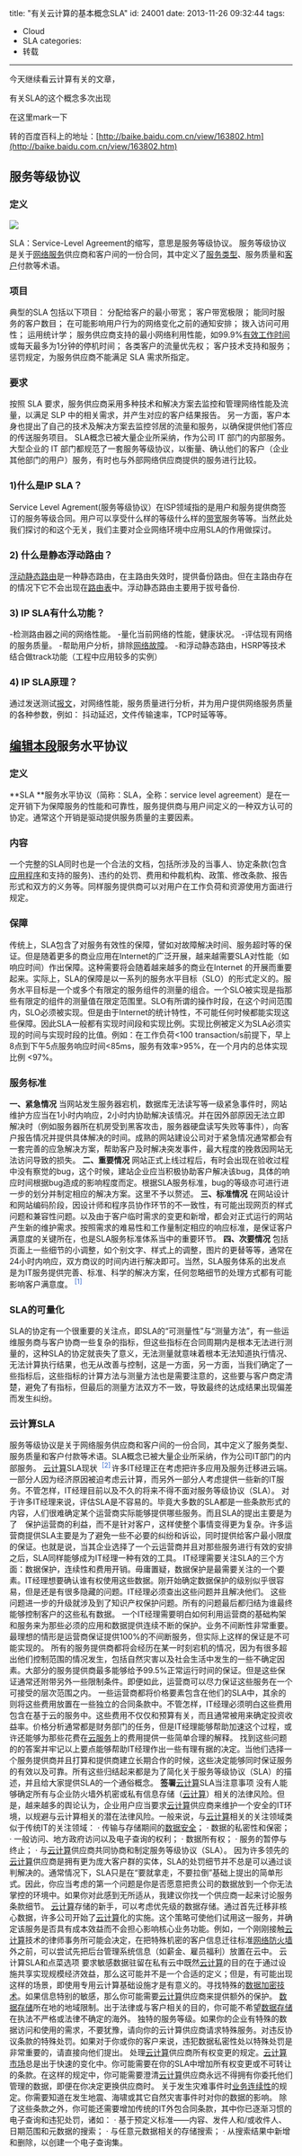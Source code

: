 title: "有关云计算的基本概念SLA"
id: 24001
date: 2013-11-26 09:32:44
tags: 
- Cloud
- SLA
categories: 
- 转载
---

今天继续看云计算有关的文章，

有关SLA的这个概念多次出现

在这里mark一下

转的百度百科上的地址：[http://baike.baidu.com.cn/view/163802.htm](http://baike.baidu.com.cn/view/163802.htm)

## 服务等级协议

### 定义

[![](http://d.hiphotos.baidu.com/baike/s%3D220/sign=39dc810da8d3fd1f3209a538004e25ce/aa18972bd40735fa5d9a5c9a9e510fb30f2408ae.jpg)](http://baike.baidu.com.cn/picview/163802/163802/0/020e66f04c6188d07931aac8.html)

SLA：Service-Level Agreement的缩写，意思是服务等级协议。
服务等级协议是关于[网络服务](http://baike.baidu.com.cn/view/1279152.htm)供应商和客户间的一份合同，其中定义了[服务类型](http://baike.baidu.com.cn/view/3872009.htm)、服务质量和[客户](http://baike.baidu.com.cn/view/88584.htm)付款等术语。

### 项目

典型的SLA 包括以下项目：
分配给客户的最小带宽；
客户带宽极限；
能同时服务的客户数目；
在可能影响用户行为的网络变化之前的通知安排；
拨入访问可用性；
运用统计学；
服务供应商支持的最小网络利用性能，如99.9%[有效工作时间](http://baike.baidu.com.cn/view/1588784.htm)或每天最多为1分钟的停机时间；
各类客户的流量优先权；
客户技术支持和服务；
惩罚规定，为服务供应商不能满足 SLA 需求所指定。

### 要求

按照 SLA 要求，服务供应商采用多种技术和解决方案去监控和管理网络性能及流量，以满足 SLP 中的相关需求，并产生对应的客户结果报告。
另一方面，客户本身也提出了自己的技术及解决方案去监控邻居的流量和服务，以确保提供他们答应的传送服务项目。
SLA概念已被大量企业所采纳，作为公司 IT 部门的内部服务。大型企业的 IT 部门都规范了一套服务等级协议，以衡量、确认他们的客户（企业其他部门的用户）服务，有时也与外部网络供应商提供的服务进行比较。

### 1)什么是IP SLA？

Service Level Agrement(服务等级协议）在ISP领域指的是用户和服务提供商签订的服务等级合同。用户可以享受什么样的等级什么样的[带宽](http://baike.baidu.com.cn/view/10821.htm)服务等等。当然此处我们探讨的和这个无关，我们主要对企业网络环境中应用SLA的作用做探讨。

### 2) 什么是静态浮动路由？

[浮动静态路由](http://baike.baidu.com.cn/view/3183330.htm)是一种静态路由，在主路由失效时，提供备份路由。但在主路由存在的情况下它不会出现在[路由表](http://baike.baidu.com.cn/view/149989.htm)中。浮动静态路由主要用于拔号备份.

### 3) IP SLA有什么功能？

-检测路由器之间的网络性能。
-量化当前网络的性能，健康状况。
-评估现有网络的服务质量。
-帮助用户分析，排除[网络故障](http://baike.baidu.com.cn/view/76955.htm)。
-和浮动静态路由，HSRP等技术结合做track功能（工程中应用较多的实例）

### 4) IP SLA原理？

通过发送测试[报文](http://baike.baidu.com.cn/view/175122.htm)，对网络性能，服务质量进行分析，并为用户提供网络服务质量的各种参数，例如：
抖动延迟，文件传输速率，TCP时延等等。

## [编辑本段](http://baike.baidu.com.cn/view/163802.htm#)服务水平协议

### 定义

**SLA&nbsp;**服务水平协议（简称：SLA，全称：service level agreement）是在一定开销下为保障服务的性能和可靠性，服务提供商与用户间定义的一种双方认可的协定。通常这个开销是驱动提供服务质量的主要因素。

### 内容

一个完整的SLA同时也是一个合法的文档，包括所涉及的当事人、协定条款(包含[应用程序](http://baike.baidu.com.cn/view/330120.htm)和支持的服务)、违约的处罚、费用和仲裁机构、政策、修改条款、报告形式和双方的义务等。同样服务提供商可以对用户在工作负荷和资源使用方面进行规定。

### 保障

传统上，SLA包含了对服务有效性的保障，譬如对故障解决时间、服务超时等的保证。但是随着更多的商业应用在Internet的广泛开展，越来越需要SLA对性能（如响应时间）作出保障。这种需要将会随着越来越多的商业在Internet 的开展而重要起来。实际上，SLA的保障是以一系列的服务水平目标（SLO）的形式定义的。服务水平目标是一个或多个有限定的服务组件的测量的组合。一个SLO被实现是指那些有限定的组件的测量值在限定范围里。SLO有所谓的操作时段，在这个时间范围内，SLO必须被实现。但是由于Internet的统计特性，不可能任何时候都能实现这些保障。因此SLA一般都有实现时间段和实现比例。实现比例被定义为SLA必须实现的时间与实现时段的比值。例如：在工作负荷&lt;100 transaction/s前提下，早上8点到下午5点服务响应时间&lt;85ms，服务有效率&gt;95%，在一个月内的总体实现比例 &lt;97%。

### 服务标准

**一、紧急情况**
当网站发生服务器宕机，数据库无法读写等一级紧急事件时，网站维护方应当在1小时内响应，2小时内协助解决该情况。并在因外部原因无法立即解决时（例如服务器所在机房受到黑客攻击，服务器硬盘读写失败等事件），向客户报告情况并提供具体解决的时间。成熟的网站建设公司对于紧急情况通常都会有一套完善的应急解决方案，帮助客户及时解决突发事件，最大程度的挽救因网站无法访问导致的损失。
**二、重要情况**
网站正式上线过程后，有时会出现在验收过程中没有察觉的bug，这个时候，建站企业应当积极协助客户解决该bug，具体的响应时间根据bug造成的影响程度而定。根据SLA服务标准，bug的等级亦可进行进一步的划分并制定相应的解决方案。这里不予以赘述。
**三、标准情况**
在网站设计和网站编码阶段，因设计师和程序员协作环节的不一致性，有可能出现网页的样式问题和兼容性问题。以及由于客户临时需求的变更和新增，都会对正式运行的网站产生新的维护需求。按照需求的难易性和工作量制定相应的响应标准，是保证客户满意度的关键所在，也是SLA服务标准体系当中的重要环节。
**四、次要情况**
包括页面上一些细节的小调整，如个别文字、样式上的调整，图片的更替等等，通常在24小时内响应，双方商议的时间内进行解决即可。当然，SLA服务体系的出发点是为IT服务提供完善、标准、科学的解决方案，任何忽略细节的处理方式都有可能影响客户满意度。<sup style="white-space: nowrap; margin-left: 2px; color: #3366cc; cursor: pointer; padding: 0px 2px;">[1]</sup>

### SLA的可量化

SLA的协定有一个很重要的关注点，即SLA的&ldquo;可测量性&rdquo;与&ldquo;测量方法&rdquo;，有一些运维服务商与客户协商一些复杂的指标，但这些指标在合同周期内是根本无法进行测量的，这种SLA的协定就丧失了意义，无法测量就意味着根本无法知道执行情况、无法计算执行结果，也无从改善与控制，这是一方面，另一方面，当我们确定了一些指标后，这些指标的计算方法与测量方法也是需要注意的，这些要与客户商定清楚，避免了有指标，但最后的测量方法双方不一致，导致最终的达成结果出现偏差而发生纠纷。

### 云计算SLA

服务等级协议是关于网络服务供应商和客户间的一份合同，其中定义了服务类型、服务质量和客户付款等术语。SLA概念已被大量企业所采纳，作为公司IT部门的内部服务。
[云计算](http://baike.baidu.com.cn/view/1316082.htm)SLA现状
<sup style="white-space: nowrap; margin-left: 2px; color: #3366cc; cursor: pointer; padding: 0px 2px;">[2]</sup>许多IT经理正在考虑把许多应用及服务迁移进云端。一部分人因为经济原因被迫考虑云计算，而另外一部分人考虑提供一些新的IT服务。不管怎样，IT经理目前以及不久的将来不得不面对服务等级协议（SLA）。
对于许多IT经理来说，评估SLA是不容易的。毕竟大多数的SLA都是一些条款形式的内容，人们很难确定某个运营商实际能够提供哪些服务。而且SLA的提出主要是为了　保护运营商的利益，而不是针对客户，这样使整个事情变得更为复杂。许多运营商提供SLA主要是为了避免一些不必要的纠纷和诉讼，同时提供给客户最小限度的保证。也就是说，当其企业选择了一个云运营商并且对那些服务进行有效的安排之后，SLA同样能够成为IT经理一种有效的工具。
IT经理需要关注SLA的三个方面：数据保护，连续性和费用开销。毋庸置疑，数据保护是最需要关注的一个要素。IT经理想要确认谁有权使用这些数据。刚开始确定数据保护的级别似乎很容易，但是还是有很多隐藏的问题。IT经理必须查出这些问题并且解决他们。
这些问题进一步的升级就涉及到了知识产权保护问题。所有的问题最后都归结为谁最终能够控制客户的这些私有数据。
一个IT经理需要明白如何利用运营商的基础构架和服务来为那些必须的应用和数据提供连续不断的保护。业务不间断性非常重要。最理想的情形是运营商保证提供100%的不间断服务，但实际上这样的保证是不可能实现的。
所有的服务提供商都将会经历在某一时刻宕机的情况，因为有很多超出他们控制范围的情况发生，包括自然灾害以及社会生活中发生的一些不确定因素。大部分的服务提供商最多能够给予99.5%正常运行时间的保证。但是这些保证通常还附带另外一些限制条件。即便如此，运营商可以尽力保证这些服务在一个可接受的层次范围之内。
一些运营商都将价格要素包含在他们的SLA中，其余的则将这些费用放置在一些独立的合同条款中。不管怎样，IT经理必须明白这些费用包含在基于云的服务中。这些费用不仅仅和预算有关，而且通常被用来确定投资收益率。价格分析通常都是财务部门的任务，但是IT经理能够帮助加速这个过程，或许还能够为那些花费在[云服务](http://baike.baidu.com.cn/view/2007356.htm)上的费用提供一些简单合理的解释。
找到这些问题的的答案并牢记以上要点能够帮助IT经理作出一些有理有据的决定。当他们选择一个服务提供商并且打算和提供商建立长期合作的时候，这些决定能够同时保证服务的有效以及可靠。所有这些归结起来都是为了简化关于服务等级协议（SLA）的描述，并且给大家提供SLA的一个通俗概念。
**签署**[云计算](http://baike.baidu.com.cn/view/1316082.htm)SLA当注意事项
没有人能够确定所有与企业防火墙外机密或私有信息存储（[云计算](http://baike.baidu.com.cn/view/1316082.htm)）相关的法律风险。但是，越来越多的舆论认为，企业用户应当要求[云计算](http://baike.baidu.com.cn/view/1316082.htm)供应商来维护一个安全的IT环境，以规避与云计算相关的潜在法律风险。一般来说，与[云计算](http://baike.baidu.com.cn/view/1316082.htm)相关的关注领域类似于传统IT的关注领域：
&middot; 传输与存储期间的[数据安全](http://baike.baidu.com.cn/view/2308446.htm)；
&middot; 数据的私密性和保密；
&middot; 一般访问、地方政府访问以及电子查询的权利；
&middot; 数据所有权；
&middot; 服务的暂停与终止；
&middot; 与[云计算](http://baike.baidu.com.cn/view/1316082.htm)供应商共同协商和制定服务等级协议（SLA）。
因为许多领先的[云计算](http://baike.baidu.com.cn/view/1316082.htm)供应商是拥有更为庞大客户群的实体，SLA的处罚细节并不总是可以通过谈判解决的。通常情况下，SLA只是在&ldquo;要就拿走，不要拉倒&rdquo;基础上提出的简单形式。因此，你应当考虑的第一个问题是你是否愿意把贵公司的数据放到一个你无法掌控的环境中。如果你对此感到无所适从，我建议你找一个供应商一起来讨论服务条款细节。
[云计算](http://baike.baidu.com.cn/view/1316082.htm)存储的新手，可以考虑优先级的数据存储。通过首先迁移非核心数据，许多公司开始了[云计算](http://baike.baidu.com.cn/view/1316082.htm)化的实施。这个策略可使他们试用这一服务，并确定该服务是否具有成本效益而不会担心影响核心业务功能。例如，一个刚刚接触[云计算](http://baike.baidu.com.cn/view/1316082.htm)技术的律师事务所可能会决定，在把特殊机密的客户信息迁往标准[网络防火墙](http://baike.baidu.com.cn/view/391315.htm)外之前，可以尝试先把后台管理系统信息（如薪金、雇员福利）放置在云中。
云计算SLA和点菜选项
要求敏感数据驻留在私有云中既然[云计算](http://baike.baidu.com.cn/view/1316082.htm)的目的在于通过设施共享实现规模经济效益，那么这可能并不是一个合适的定义；但是，有可能出现这样的场景，即使用专用云计算基础设施才是有意义的。寻找特殊的[数据加密技术](http://baike.baidu.com.cn/view/265363.htm)。如果信息特别的敏感，那么你可能需要[云计算](http://baike.baidu.com.cn/view/1316082.htm)供应商来提供额外的保护。
[数据存储](http://baike.baidu.com.cn/view/551712.htm)所在地的地域限制。出于法律或与客户相关的目的，你可能不希望[数据存储](http://baike.baidu.com.cn/view/551712.htm)在执法不严格或法律不确定的海外。
独特的服务等级。如果你的企业有特殊的数据访问和使用的需求，不要犹豫，请向你的云计算供应商请求特殊服务。对违反协议条款的特殊处罚。如果对于你或你的客户来说，违犯数据私密性处以特殊处罚是非常重要的，请直接向他们提出。
处理[云计算](http://baike.baidu.com.cn/view/1316082.htm)供应商所有权变更的规定。[云计算市场](http://baike.baidu.com.cn/view/2395120.htm)总是出于快速的变化中。你可能需要在你的SLA中增加所有权变更或不可转让的条款。在这样的规定中，你可能需要澄清[云计算](http://baike.baidu.com.cn/view/1316082.htm)供应商永远不得拥有你委托他们管理的数据，即便在你决定更换供应商时。
关于发生灾难事件时[业务连续性](http://baike.baidu.com.cn/view/3072291.htm)的规定。你需要知道在发生地震、海啸或其它自然灾害事件时对你的数据的影响。 除了这些条款之外，你可能还需要增加传统的IT外包合同条款，其中你已逐渐习惯的电子查询和违犯处罚，诸如：
&middot; 基于预定义标准&mdash;&mdash;内容、发件人和/或收件人、日期范围和元数据的搜索；
&middot; 与任意元数据相关的存储搜索；
&middot; 从搜索结果中新增和删除，以创建一个电子查询集。

&nbsp;